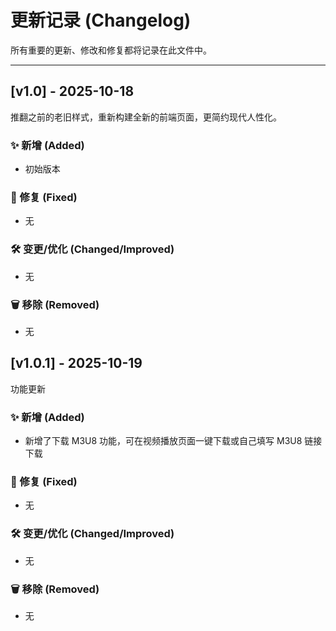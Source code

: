# 更新记录 (Changelog)

所有重要的更新、修改和修复都将记录在此文件中。

---

## [v1.0] - 2025-10-18

推翻之前的老旧样式，重新构建全新的前端页面，更简约现代人性化。

### ✨ 新增 (Added)
- 初始版本

### 🐞 修复 (Fixed)
- 无

### 🛠️ 变更/优化 (Changed/Improved)
- 无

### 🗑️ 移除 (Removed)
- 无

## [v1.0.1] - 2025-10-19

功能更新

### ✨ 新增 (Added)
- 新增了下载 M3U8 功能，可在视频播放页面一键下载或自己填写 M3U8 链接下载

### 🐞 修复 (Fixed)
- 无

### 🛠️ 变更/优化 (Changed/Improved)
- 无

### 🗑️ 移除 (Removed)
- 无